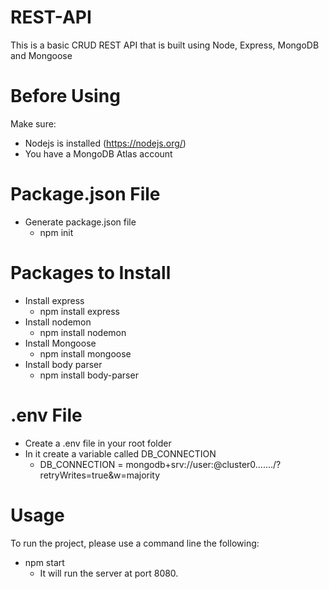 # REST-API

This is a basic CRUD REST API that is built using Node, Express, MongoDB and Mongoose

# Before Using

Make sure:
* Nodejs is installed (https://nodejs.org/)
* You have a MongoDB Atlas account

# Package.json File
* Generate package.json file
  * npm init
# Packages to Install
* Install express
  * npm install express
* Install nodemon
  * npm install nodemon
* Install Mongoose
  * npm install mongoose
* Install body parser
  * npm install body-parser

# .env File

* Create a .env file in your root folder
* In it create a variable called DB_CONNECTION
  * DB_CONNECTION = mongodb+srv://user:<password>@cluster0......./<dbname>?retryWrites=true&w=majority

# Usage
To run the project, please use a command line the following:
* npm start
  * It will run the server at port 8080.
